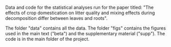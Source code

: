 Data and code for the statistical analyses run for the paper titled: "The effects of crop domestication on litter quality and mixing effects during decomposition differ between leaves and roots".

The folder "data" contains all the data.
The folder "figs" contains the figures used in the main text ("beta") and the supplementary material ("supp").
The code is in the main folder of the project.
